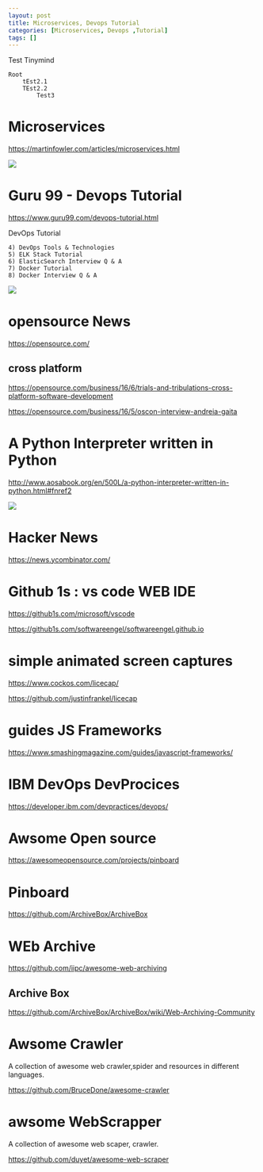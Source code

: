 ```yaml
---
layout: post
title: Microservices, Devops Tutorial   
categories: [Microservices, Devops ,Tutorial]
tags: []
--- 
```

Test Tinymind

```tinymind
Root
    tEst2.1
    TEst2.2
        Test3
```

# Microservices 

<https://martinfowler.com/articles/microservices.html>

![](/pic/Screenshot_2021-02-10%20Microservices.png)

# Guru 99 - Devops Tutorial 

<https://www.guru99.com/devops-tutorial.html>

DevOps Tutorial

    4) DevOps Tools & Technologies
    5) ELK Stack Tutorial
    6) ElasticSearch Interview Q & A
    7) Docker Tutorial
    8) Docker Interview Q & A


![](/pic/Screenshot_2021-02-10%20DevOps%20Tutorial%20for%20Beginners%20Learn%20Now%20(Training%20Course).png)

# opensource News 

<https://opensource.com/>

## cross platform 

<https://opensource.com/business/16/6/trials-and-tribulations-cross-platform-software-development>

<https://opensource.com/business/16/5/oscon-interview-andreia-gaita>

# A Python Interpreter written in Python

<http://www.aosabook.org/en/500L/a-python-interpreter-written-in-python.html#fnref2>

![](/pic/Screenshot_2021-02-10%20500%20Lines%20or%20Less%20A%20Python%20Interpreter%20Written%20in%20Python.png)

# Hacker News 

<https://news.ycombinator.com/>

# Github 1s : vs code WEB IDE 

<https://github1s.com/microsoft/vscode>

<https://github1s.com/softwareengel/softwareengel.github.io>

# simple animated screen captures 

<https://www.cockos.com/licecap/>

<https://github.com/justinfrankel/licecap>

# guides JS Frameworks 

<https://www.smashingmagazine.com/guides/javascript-frameworks/>

# IBM DevOps DevProcices 

<https://developer.ibm.com/devpractices/devops/>

# Awsome Open source 

<https://awesomeopensource.com/projects/pinboard>

# Pinboard 

https://github.com/ArchiveBox/ArchiveBox

# WEb Archive

https://github.com/iipc/awesome-web-archiving

## Archive  Box 

https://github.com/ArchiveBox/ArchiveBox/wiki/Web-Archiving-Community 

# Awsome Crawler 
A collection of awesome web crawler,spider and resources in different languages.

https://github.com/BruceDone/awesome-crawler 

# awsome WebScrapper 

A collection of awesome web scaper, crawler.

https://github.com/duyet/awesome-web-scraper